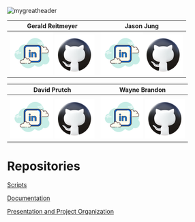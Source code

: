 ![mygreatheader](banner.png)

| Gerald Reitmeyer | Jason Jung |
|:------------------:|:------------:|
|   [![linkedin](icons8-linkedin-100.png)](https://www.linkedin.com/in/gerald-reitmeyer/) [![github](icons8-github-94.png)](https://github.com/gerreit) | [![linkedin](icons8-linkedin-100.png)](https://www.linkedin.com/in/j)[![github](icons8-github-94.png)](https://github.com/jaehwanjung23) |

| David Prutch | Wayne Brandon |
|:---------------:|:----------:|
|   [![linkedin](icons8-linkedin-100.png)](https://www.linkedin.com/in/david-prutch-1027/) [![github](icons8-github-94.png)](https://github.com/PrutchD) | [![linkedin](icons8-linkedin-100.png)](https://www.linkedin.com/in/wayne-brandon/) [![github](icons8-github-94.png)](https://github.com/highapptitude77) |

# Repositories

[Scripts](https://github.com/201d8-team1/Scripts)

[Documentation](https://github.com/201d8-team1/Documentation)

[Presentation and Project Organization](https://github.com/201d8-team1/PresentationandProjectOrganization)
      